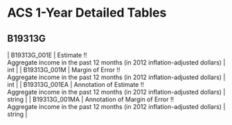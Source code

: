 # ACS 1-Year Detailed Tables

## B19313G

| B19313G_001E | Estimate !!<br>Aggregate income in the past 12 months (in 2012 inflation-adjusted dollars) | int |
| B19313G_001M | Margin of Error !!<br>Aggregate income in the past 12 months (in 2012 inflation-adjusted dollars) | int |
| B19313G_001EA | Annotation of Estimate !!<br>Aggregate income in the past 12 months (in 2012 inflation-adjusted dollars) | string |
| B19313G_001MA | Annotation of Margin of Error !!<br>Aggregate income in the past 12 months (in 2012 inflation-adjusted dollars) | string |

